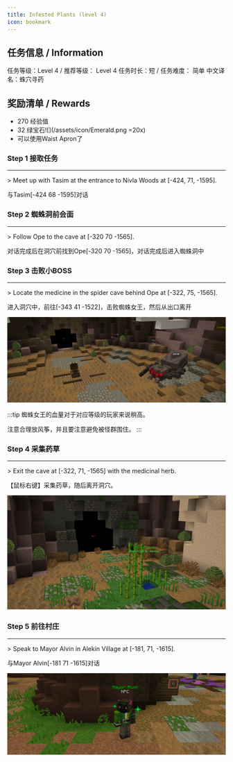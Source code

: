 ```yaml
---
title: Infested Plants (level 4)
icon: bookmark
---
```


## 任务信息 / Information

任务等级：Level 4 / 推荐等级： Level 4
任务时长：短 / 任务难度： 简单
中文译名：蛛穴寻药

## 奖励清单 / Rewards

+ 270 经验值
+ 32 绿宝石![](/assets/icon/Emerald.png =20x)
+ 可以使用Waist Apron了
### Step 1 接取任务
---
\> Meet up with Tasim at the entrance to Nivla Woods at [-424, 71, -1595].

与<NPC>Tasim</NPC><CC>[-424 68 -1595]</CC>对话 


### Step 2 蜘蛛洞前会面
---
\> Follow Ope to the cave at [-320 70 -1565].

对话完成后在洞穴前找到<NPC>Ope</NPC><CC>[-320 70 -1565]</CC>，对话完成后进入蜘蛛洞中


### Step 3 击败小BOSS
---
\> Locate the medicine in the spider cave behind Ope at [-322, 75, -1565].

进入洞穴中，前往<CC>[-343 41 -1522]</CC>，击败蜘蛛女王，然后从出口离开

![](/assets/img/lv4-1.png)

:::tip
蜘蛛女王的血量对于对应等级的玩家来说稍高。

注意合理放风筝，并且要注意避免被怪群围住。
:::

### Step 4 采集药草
---
\> Exit the cave at [-322, 71, -1565] with the medicinal herb.

【鼠标右键】采集药草，随后离开洞穴。

![](/assets/img/lv4-2.png)

### Step 5 前往村庄
---
\> Speak to Mayor Alvin in Alekin Village at [-181, 71, -1615].

与<NPC>Mayor Alvin</NPC><CC>[-181 71 -1615]</CC>对话


![](/assets/img/lv16-4.png)